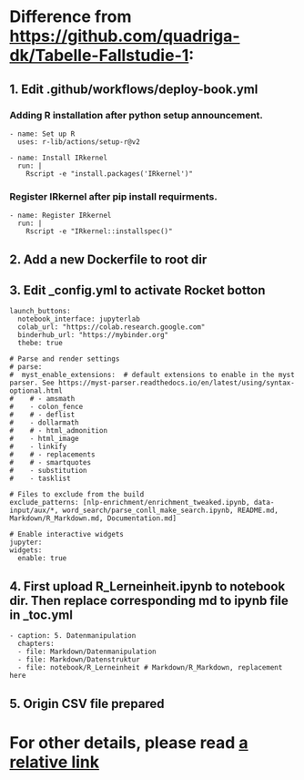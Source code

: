 # Difference from https://github.com/quadriga-dk/Tabelle-Fallstudie-1:

## 1. Edit .github/workflows/deploy-book.yml

###    Adding R installation after python setup announcement.

    - name: Set up R 
      uses: r-lib/actions/setup-r@v2
        
    - name: Install IRkernel
      run: |
        Rscript -e "install.packages('IRkernel')"

###    Register IRkernel after pip install requirments.

    - name: Register IRkernel
      run: |
        Rscript -e "IRkernel::installspec()"


## 2. Add a new Dockerfile to root dir

## 3. Edit _config.yml to activate Rocket botton

    launch_buttons:
      notebook_interface: jupyterlab
      colab_url: "https://colab.research.google.com"
      binderhub_url: "https://mybinder.org"
      thebe: true
    
    # Parse and render settings
    # parse:
    #  myst_enable_extensions:  # default extensions to enable in the myst parser. See https://myst-parser.readthedocs.io/en/latest/using/syntax-optional.html
    #    # - amsmath
    #    - colon_fence
    #    # - deflist
    #    - dollarmath
    #    # - html_admonition
    #    - html_image
    #    - linkify
    #    # - replacements
    #    # - smartquotes
    #    - substitution
    #    - tasklist
    
    # Files to exclude from the build
    exclude_patterns: [nlp-enrichment/enrichment_tweaked.ipynb, data-input/aux/*, word_search/parse_conll_make_search.ipynb, README.md, Markdown/R_Markdown.md, Documentation.md]
    
    # Enable interactive widgets
    jupyter:
    widgets:
      enable: true


## 4. First upload R_Lerneinheit.ipynb to notebook dir. Then replace corresponding md to ipynb file in _toc.yml

    - caption: 5. Datenmanipulation
      chapters:
      - file: Markdown/Datenmanipulation
      - file: Markdown/Datenstruktur
      - file: notebook/R_Lerneinheit # Markdown/R_Markdown, replacement here


## 5. Origin CSV file prepared

# For other details, please read [a relative link](Documentation.md)

    

